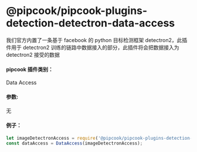 # @pipcook/pipcook-plugins-detection-detectron-data-access

我们官方内置了一条基于 facebook 的 python 目标检测框架 detectron2，此插件用于 detectron2 训练的链路中数据接入的部分，此插件将会把数据接入为 detectron2 接受的数据

<a name="klNlr"></a>
#### pipcook 插件类别：
Data Access

<a name="xzxwP"></a>
#### 参数: 
无

<a name="dp5l1"></a>
#### 例子：

```typescript
let imageDetectronAccess = require('@pipcook/pipcook-plugins-detection-detectron-data-access').default;
const dataAccess = DataAccess(imageDetectronAccess);
```

